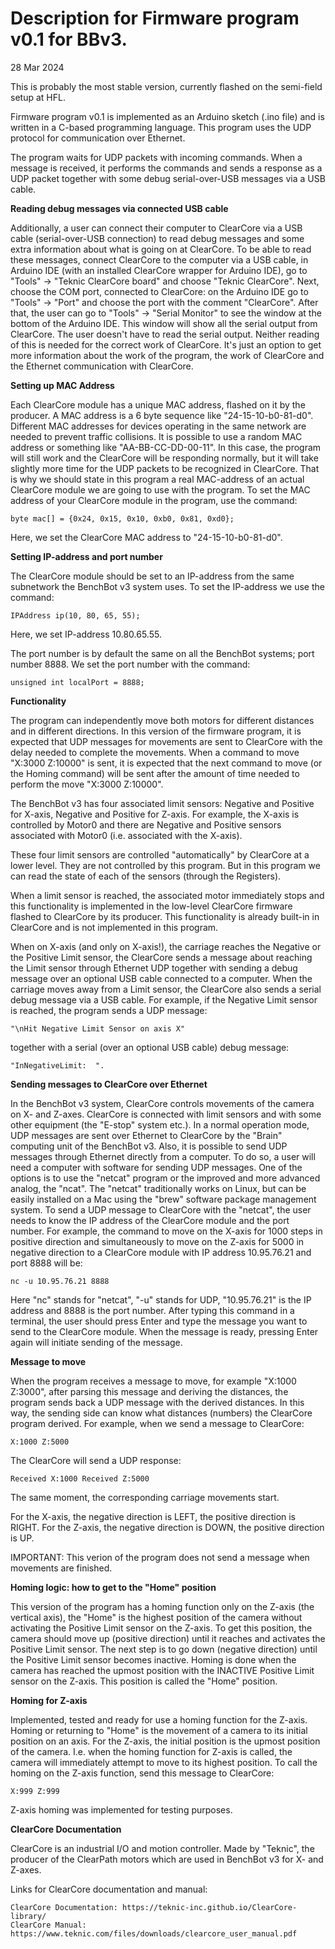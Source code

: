 # Description for Firmware program v0.1 for BBv3.

28 Mar 2024

This is probably the most stable version, currently flashed on the semi-field setup at HFL.

Firmware program v0.1 is implemented as an Arduino sketch (.ino file) and is written in a C-based programming language. This program uses the UDP protocol for communication over Ethernet. 

The program waits for UDP packets with incoming commands. When a message is received, it performs the commands and sends a response as a UDP packet together with some debug serial-over-USB messages via a USB cable.


**Reading debug messages via connected USB cable**

Additionally, a user can connect their computer to ClearCore via a USB cable (serial-over-USB connection) to read debug messages and some extra information about what is going on at ClearCore. To be able to read these messages, connect ClearCore to the computer via a USB cable, in Arduino IDE (with an installed ClearCore wrapper for Arduino IDE), go to "Tools" -> "Teknic ClearCore board" and choose "Teknic ClearCore". Next, choose the COM port, connected to ClearCore: on the Arduino IDE go to "Tools" -> "Port" and choose the port with the comment "ClearCore". After that, the user can go to "Tools" -> "Serial Monitor" to see the window at the bottom of the Arduino IDE. This window will show all the serial output from ClearCore.
The user doesn't have to read the serial output. Neither reading of this is needed for the correct work of ClearCore. It's just an option to get more information about the work of the program, the work of ClearCore and the Ethernet communication with ClearCore.


**Setting up MAC Address**

Each ClearCore module has a unique MAC address, flashed on it by the producer. A MAC address is a 6 byte sequence like "24-15-10-b0-81-d0". Different MAC addresses for devices operating in the same network are needed to prevent traffic collisions. It is possible to use a random MAC address or something like "AA-BB-CC-DD-00-11". In this case, the program will still work and the ClearCore will be responding normally, but it will take slightly more time for the UDP packets to be recognized in ClearCore. That is why we should state in this program a real MAC-address of an actual ClearCore module we are going to use with the program.
To set the MAC address of your ClearCore module in the program, use the command:
```
byte mac[] = {0x24, 0x15, 0x10, 0xb0, 0x81, 0xd0};
```
Here, we set the ClearCore MAC address to "24-15-10-b0-81-d0".


**Setting IP-address and port number**

The ClearCore module should be set to an IP-address from the same subnetwork the BenchBot v3 system uses. To set the IP-address we use the command:
```
IPAddress ip(10, 80, 65, 55);
```
Here, we set IP-address 10.80.65.55.

The port number is by default the same on all the BenchBot systems; port number 8888.
We set the port number with the command:
```
unsigned int localPort = 8888;
```

**Functionality**

The program can independently move both motors for different distances and in different directions. In this version of the firmware program, it is expected that UDP messages for movements are sent to ClearCore with the delay needed to complete the movements. When a command to move "X:3000 Z:10000" is sent, it is expected that the next command to move (or the Homing command) will be sent after the amount of time needed to perform the move "X:3000 Z:10000".

The BenchBot v3 has four associated limit sensors: Negative and Positive for X-axis, Negative and Positive for Z-axis. For example, the X-axis is controlled by Motor0 and there are Negative and Positive sensors associated with Motor0 (i.e. associated with the X-axis).

These four limit sensors are controlled "automatically" by ClearCore at a lower level. They are not controlled by this program. But in this program we can read the state of each of the sensors (through the Registers).

When a limit sensor is reached, the associated motor immediately stops and this functionality is implemented in the low-level ClearCore firmware flashed to ClearCore by its producer. This functionality is already built-in in ClearCore and is not implemented in this program.

When on X-axis (and only on X-axis!), the carriage reaches the Negative or the Positive Limit sensor, the ClearCore sends a message about reaching the Limit sensor through Ethernet UDP together with sending a debug message over an optional USB cable connected to a computer. When the carriage moves away from a Limit sensor, the ClearCore also sends a serial debug message via a USB cable.
For example, if the Negative Limit sensor is reached, the program sends a UDP message: 
```
"\nHit Negative Limit Sensor on axis X"
```
together with a serial (over an optional USB cable) debug message: 
```
"InNegativeLimit:  ".
```


**Sending messages to ClearCore over Ethernet**

In the BenchBot v3 system, ClearCore controls movements of the camera on X- and Z-axes. ClearCore is connected with limit sensors and with some other equipment (the "E-stop" system etc.). In a normal operation mode, UDP messages are sent over Ethernet to ClearCore by the "Brain" computing unit of the BenchBot v3.
Also, it is possible to send UDP messages through Ethernet directly from a computer. To do so, a user will need a computer with software for sending UDP messages. One of the options is to use the "netcat" program or the improved and more advanced analog, the "ncat".
The "netcat" traditionally works on Linux, but can be easily installed on a Mac using the "brew" software package management system.
To send a UDP message to ClearCore with the "netcat", the user needs to know the IP address of the ClearCore module and the port number. For example, the command to move on the X-axis for 1000 steps in positive direction and simultaneously to move on the Z-axis for 5000 in negative direction to a ClearCore module with IP address 10.95.76.21 and port 8888 will be:
```
nc -u 10.95.76.21 8888
```
Here "nc" stands for "netcat", "-u" stands for UDP, "10.95.76.21" is the IP address and 8888 is the port number.
After typing this command in a terminal, the user should press Enter and type the message you want to send to the ClearCore module. When the message is ready, pressing Enter again will initiate sending of the message.


**Message to move**

When the program receives a message to move, for example "X:1000 Z:3000", after parsing this message and deriving the distances, the program sends back a UDP message with the derived distances. In this way, the sending side can know what distances (numbers) the ClearCore program derived.
For example, when we send a message to ClearCore: 
```
X:1000 Z:5000
```
The ClearCore will send a UDP response:
```
Received X:1000 Received Z:5000
```
The same moment, the corresponding carriage movements start.

For the X-axis, the negative direction is LEFT, the positive direction is RIGHT.
For the Z-axis, the negative direction is DOWN, the positive direction is UP.

IMPORTANT: This verion of the program does not send a message when movements are finished.


**Homing logic: how to get to the "Home" position**

This version of the program has a homing function only on the Z-axis (the vertical axis), the "Home" is the highest position of the camera without activating the Positive Limit sensor on the Z-axis. To get this position, the camera should move up (positive direction) until it reaches and activates the Positive Limit sensor. The next step is to go down (negative direction) until the Positive Limit sensor becomes inactive. Homing is done when the camera has reached the upmost position with the INACTIVE Positive Limit sensor on the Z-axis. This position is called the "Home" position.


**Homing for Z-axis**

Implemented, tested and ready for use a homing function for the Z-axis. Homing or returning to "Home" is the movement of a camera to its initial position on an axis. For the Z-axis, the initial position is the upmost position of the camera. I.e. when the homing function for Z-axis is called, the camera will immediately attempt to move to its highest position.
To call the homing on the Z-axis function, send this message to ClearCore:
```
X:999 Z:999
```
Z-axis homing was implemented for testing purposes.


**ClearCore Documentation**

ClearCore is an industrial I/O and motion controller. Made by "Teknic", the producer of the ClearPath motors which are used in BenchBot v3 for X- and Z-axes.

Links for ClearCore documentation and manual:

```
ClearCore Documentation: https://teknic-inc.github.io/ClearCore-library/
ClearCore Manual: https://www.teknic.com/files/downloads/clearcore_user_manual.pdf
``` 
